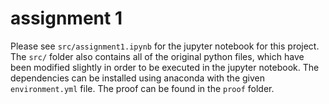 # assignment 1

Please see `src/assignment1.ipynb` for the jupyter notebook for this project. The `src/` folder also contains all of the original python files, which have been modified slightly in order to be executed in the jupyter notebook. The dependencies can be installed using anaconda with the given `environment.yml` file. The proof can be found in the `proof` folder.
